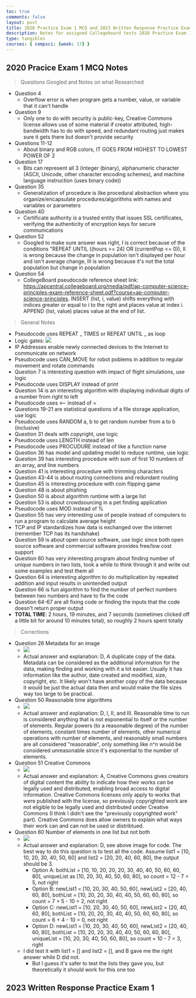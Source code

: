 ```yaml
---
toc: true
comments: false
layout: post
title: 2020 Practice Exam 1 MCQ and 2023 Written Response Practice Exam 1 Notes
description: Notes for assigned Collegeboard tests 2020 Practice Exam 1 MCQ and 2023 Written Response Practice Exam 1
type: tangibles
courses: { compsci: {week: 17} }
---
```


## 2020 Pracice Exam 1 MCQ Notes
> Questions Googled and Notes on what Researched
- Question 4
    - Overflow error is when program gets a number, value, or variable that it can't handle
- Question 9
    - Only one to do with security is public-key, Creative Commons license allows use of some material if creator attributed, high-bandwidth has to do with speed, and redundant routing just makes sure it gets there but doesn't provide security
- Questions 11-12
    - About binary and RGB colors, IT GOES FROM HIGHEST TO LOWEST POWER OF 2
- Question 17
    - Bits can represent all 3 (integer (binary), alphanumeric character (ASCII, Unicode, other character encoding schemes), and machine language instruction (uses binary code))
- Question 35
    - Generalization of procedure is like procedural abstraction where you organize/encapsulate procedures/algorithms with names and variables or parameters
- Question 40
    - Certificate authority is a trusted entity that issues SSL certificates, verifying the authenticity of encryption keys for secure  communications
- Question 52
    - Googled to make sure answer was right, I is correct because of the conditions "REPEAT UNTIL ((hours >= 24) OR (currentPop <= 0)), II is wrong because the change in population isn't displayed per hour and isn't average change, III is wrong because it's not the total population but change in population
- Question 54
    - CollegeBoard pseudocode reference sheet link: https://apcentral.collegeboard.org/media/pdf/ap-computer-science-principles-exam-reference-sheet.pdf?course=ap-computer-science-principles. INSERT (list, i, value) shifts everything with indices greater or equal to i to the right and places value at index i. APPEND (list, value) places value at the end of list.

> General Notes
- Pseudocode uses REPEAT _ TIMES or REPEAT UNTIL _ as loop
- Logic gates: <img src="https://global.discourse-cdn.com/codecademy/original/5X/9/2/5/e/925ecf1588b896bd5e07dfd730abfb17b4c138ee.png">
- IP Addresses enable newly connected devices to the Internet to communicate on network
- Pseudocode uses CAN_MOVE for robot poblems in addition to regular movement and rotate commands
- Question 7 is interesting question with impact of flight simulations, use logic
- Pseudocode uses DISPLAY instead of print
- Question 14 is an interesting algorithm with displaying individual digits of a number from right to left
- Pseudocode uses <-- instead of =
- Questions 19-21 are statistical questions of a file storage application, use logic
- Pseudocode uses RANDOM a, b to get random number from a to b (inclusive)
- Question 31 deals with copyright, use logic
- Pseudocode uses LENGTH instead of len
- Pseudocode uses PROCUDURE instead of like a function name
- Question 36 has model and updating model to reduce runtime, use logic
- Question 39 has interesting procedure with sum of first 10 numbers of an array, and line numbers
- Question 41 is interesting procedure with trimming characters
- Question 43-44 is about routing connections and redundant routing
- Question 45 is interesting procedure with coin flipping game
- Question 48 is about phishing
- Question 50 is about algorithm runtime with a large list
- Question 53 is about crowdsourcing in a pet finding application
- Pseudocode uses MOD instead of %
- Question 55 has very interesting use of people instead of computers to run a program to calculate average height
- TCP and IP standardizes how data is exchanged over the internet (remember TCP has its handshake)
- Question 59 is about open source software, use logic since both open source software and commercial software provides free/low cost support
- Question 60 has very interesting program about finding number of unique numbers in two lists, took a while to think through it and write out some examples and test them all
- Question 64 is interesting algorithm to do multiplication by repeated addition and input results in unintended output
- Question 66 is fun algorithm to find the number of perfect numbers between two numbers and have to fix the code
- Question 64-67 are all fixing code or finding the inputs that the code doesn't return proper output
- **TOTAL TIME**: 2 hours, 19 minutes, and 7 seconds (sometimes clicked off a little bit for around 10 minutes total), so roughly 2 hours spent totally

> Corrections
- Question 26 Metadata for an image
    - <img src="https://i.postimg.cc/ZK6J0jTh/Q26.jpg">
    - Actual answer and explanation: D, A duplicate copy of the data. Metadata can be considered as the additional information for the data, making finding and working with it a lot easier. Usually it has information like the author, date created and modified, size, copyright, etc. It likely won't have another copy of the data because it would be just the actual data then and would make the file sizes way too large to be practical.
- Question 50 Reasonable time algorithms
    - <img src="https://i.postimg.cc/nhZpm7z9/Q50.jpg">
    - Actual answer and explanation: D, I, II, and III. Reasonable time to run is considered anything that is not exponential to itself or the number of elements. Regular powers (to a reasonable degree) of the number of elements, constant times number of elements, other numerical operations with number of elements, and reasonably small numbers are all considered "reasonable", only something like n^n would be considered unreasonable since it's exponential to the number of elements.
- Question 51 Creative Commons
    - <img src="https://i.postimg.cc/nhkZGzjR/Q51.jpg">
    - Actual answer and explanation: A, Creative Commons gives creators of digital content the ability to indicate how their works can be legally used and distributed, enabling broad access to digital information. Creative Commons licenses only apply to works that were published with the license, so previously copyrighted work are not eligible to be legally used and distributed under Creative Commons (I think I didn't see the "previously copyrighted work" part). Creative Commons does allow owners to explain what ways their work can and can not be used or distribtued.
- Question 60 Number of elements in one list but not both
    - <img src="https://i.postimg.cc/pdLvGHK2/Q60.jpg">
    - Actual answer and explanation: D, see above image for code. The best way to do this question is to test all the code. Assume list1 = [10, 10, 20, 30, 40, 50, 60] and list2 = [20, 20, 40, 60, 80], the output should be 3.
        - Option A: bothList = [10, 10, 20, 20, 20, 30, 40, 40, 50, 60, 60, 80], uniqueList as [10, 20, 30, 40, 50, 60, 80], so count = 12 - 7 = 5, not right
        - Option B: newList1 = [10, 20, 30, 40, 50, 60], newList2 = [20, 40, 60, 80], bothList = [10, 20, 20, 30, 40, 40, 50, 60, 60, 80], so count = 7 + 5 - 10 = 2, not right
        - Option C: newList1 = [10, 20, 30, 40, 50, 60], newList2 = [20, 40, 60, 80], bothList = [10, 20, 20, 30, 40, 40, 50, 60, 60, 80], so count = 6 + 4 - 10 = 0, not right
        - Option D: newList1 = [10, 20, 30, 40, 50, 60], newList2 = [20, 40, 60, 80], bothList = [10, 20, 20, 30, 40, 40, 50, 60, 60, 80], uniqueList = [10, 20, 30, 40, 50, 60, 80], so count = 10 - 7 = 3, right
    - I did test it with list1 = [] and list2 = [], and B gave me the right answer while D did not.
        - But I guess it's safer to test the lists they gave you, but theoretically it should work for this one too

## 2023 Written Response Practice Exam 1